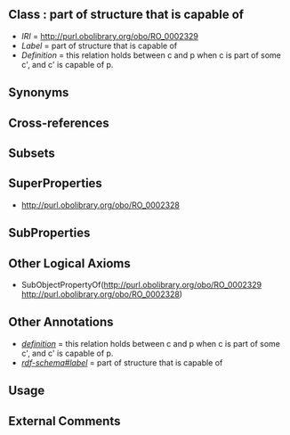 
## Class : part of structure that is capable of

 * *IRI* = http://purl.obolibrary.org/obo/RO_0002329
 * *Label* = part of structure that is capable of
 * *Definition* = this relation holds between c and p when c is part of some c', and c' is capable of p.

## Synonyms


## Cross-references


## Subsets


## SuperProperties

 * <http://purl.obolibrary.org/obo/RO_0002328>

## SubProperties


## Other Logical Axioms

 * SubObjectPropertyOf(<http://purl.obolibrary.org/obo/RO_0002329> <http://purl.obolibrary.org/obo/RO_0002328>)

## Other Annotations

 * *[definition](../../IAO/15/IAO_0000115.md)* = this relation holds between c and p when c is part of some c', and c' is capable of p.
 * *[rdf-schema#label](../../el/rdf-schema#label.md)* = part of structure that is capable of

## Usage


## External Comments

